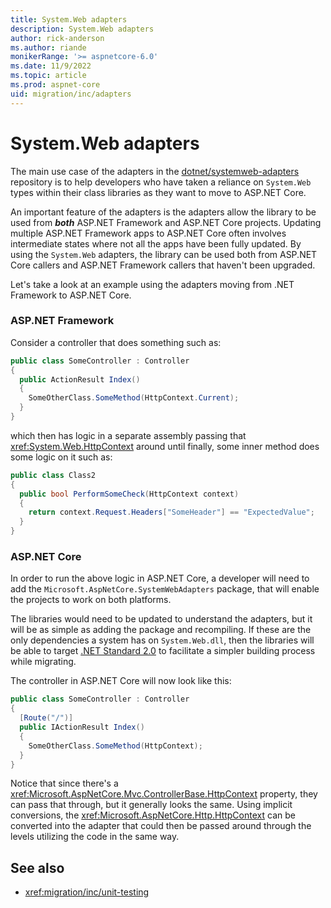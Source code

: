 ```yaml
---
title: System.Web adapters
description: System.Web adapters
author: rick-anderson
ms.author: riande
monikerRange: '>= aspnetcore-6.0'
ms.date: 11/9/2022
ms.topic: article
ms.prod: aspnet-core
uid: migration/inc/adapters
---
```


# System.Web adapters

The main use case of the adapters in the [dotnet/systemweb-adapters](https://github.com/dotnet/systemweb-adapters) repository is to help developers who have taken a reliance on `System.Web` types within their class libraries as they want to move to ASP.NET Core.

An important feature of the adapters is the adapters allow the library to be used from ***both*** ASP.NET Framework and ASP.NET Core projects. Updating multiple ASP.NET Framework apps to ASP.NET Core often involves intermediate states where not all the apps have been fully updated. By using the `System.Web` adapters, the library can be used both from ASP.NET Core callers and ASP.NET Framework callers that haven't been upgraded.

Let's take a look at an example using the adapters moving from .NET Framework to ASP.NET Core.

### ASP.NET Framework
Consider a controller that does something such as:

```cs
public class SomeController : Controller
{
  public ActionResult Index()
  {
    SomeOtherClass.SomeMethod(HttpContext.Current);
  }
}
```

which then has logic in a separate assembly passing that <xref:System.Web.HttpContext> around until finally, some inner method does some logic on it such as:

```cs
public class Class2
{
  public bool PerformSomeCheck(HttpContext context)
  {
    return context.Request.Headers["SomeHeader"] == "ExpectedValue";
  }
}
```

### ASP.NET Core

In order to run the above logic in ASP.NET Core, a developer will need to add the `Microsoft.AspNetCore.SystemWebAdapters` package, that will enable the projects to work on both platforms.

The libraries would need to be updated to understand the adapters, but it will be as simple as adding the package and recompiling. If these are the only dependencies a system has on `System.Web.dll`, then the libraries will be able to target [.NET Standard 2.0](/dotnet/standard/net-standard?tabs=net-standard-2-0) to facilitate a simpler building process while migrating.

The controller in ASP.NET Core will now look like this:

```cs
public class SomeController : Controller
{
  [Route("/")]
  public IActionResult Index()
  {
    SomeOtherClass.SomeMethod(HttpContext);
  }
}
```

Notice that since there's a <xref:Microsoft.AspNetCore.Mvc.ControllerBase.HttpContext> property, they can pass that through, but it generally looks the same. Using implicit conversions, the <xref:Microsoft.AspNetCore.Http.HttpContext> can be converted into the adapter that could then be passed around through the levels utilizing the code in the same way.

## See also

* <xref:migration/inc/unit-testing>

